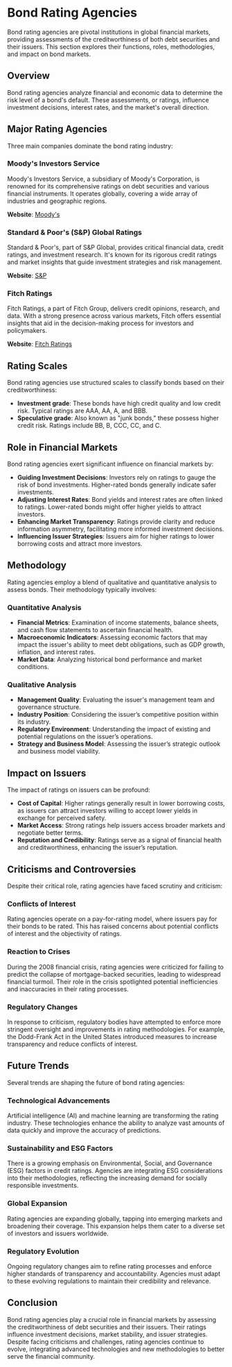 # Bond Rating Agencies

Bond rating agencies are pivotal institutions in global financial markets, providing assessments of the creditworthiness of both debt securities and their issuers. This section explores their functions, roles, methodologies, and impact on bond markets.

## Overview

Bond rating agencies analyze financial and economic data to determine the risk level of a bond's default. These assessments, or ratings, influence investment decisions, interest rates, and the market's overall direction.

## Major Rating Agencies

Three main companies dominate the bond rating industry:

### Moody's Investors Service

Moody's Investors Service, a subsidiary of Moody's Corporation, is renowned for its comprehensive ratings on debt securities and various financial instruments. It operates globally, covering a wide array of industries and geographic regions.

**Website**: [Moody's](https://www.moodys.com)

### Standard & Poor's (S&P) Global Ratings

Standard & Poor's, part of S&P Global, provides critical financial data, credit ratings, and investment research. It's known for its rigorous credit ratings and market insights that guide investment strategies and risk management.

**Website**: [S&P](https://www.spglobal.com/ratings)

### Fitch Ratings

Fitch Ratings, a part of Fitch Group, delivers credit opinions, research, and data. With a strong presence across various markets, Fitch offers essential insights that aid in the decision-making process for investors and policymakers.

**Website**: [Fitch Ratings](https://www.fitchratings.com/)

## Rating Scales

Bond rating agencies use structured scales to classify bonds based on their creditworthiness:

- **Investment grade**: These bonds have high credit quality and low credit risk. Typical ratings are AAA, AA, A, and BBB.
- **Speculative grade**: Also known as "junk bonds," these possess higher credit risk. Ratings include BB, B, CCC, CC, and C.

## Role in Financial Markets

Bond rating agencies exert significant influence on financial markets by:

- **Guiding Investment Decisions**: Investors rely on ratings to gauge the risk of bond investments. Higher-rated bonds generally indicate safer investments.
- **Adjusting Interest Rates**: Bond yields and interest rates are often linked to ratings. Lower-rated bonds might offer higher yields to attract investors.
- **Enhancing Market Transparency**: Ratings provide clarity and reduce information asymmetry, facilitating more informed investment decisions.
- **Influencing Issuer Strategies**: Issuers aim for higher ratings to lower borrowing costs and attract more investors.

## Methodology

Rating agencies employ a blend of qualitative and quantitative analysis to assess bonds. Their methodology typically involves:

### Quantitative Analysis

- **Financial Metrics**: Examination of income statements, balance sheets, and cash flow statements to ascertain financial health.
- **Macroeconomic Indicators**: Assessing economic factors that may impact the issuer's ability to meet debt obligations, such as GDP growth, inflation, and interest rates.
- **Market Data**: Analyzing historical bond performance and market conditions.

### Qualitative Analysis

- **Management Quality**: Evaluating the issuer's management team and governance structure.
- **Industry Position**: Considering the issuer’s competitive position within its industry.
- **Regulatory Environment**: Understanding the impact of existing and potential regulations on the issuer’s operations.
- **Strategy and Business Model**: Assessing the issuer’s strategic outlook and business model viability.

## Impact on Issuers

The impact of ratings on issuers can be profound:

- **Cost of Capital**: Higher ratings generally result in lower borrowing costs, as issuers can attract investors willing to accept lower yields in exchange for perceived safety.
- **Market Access**: Strong ratings help issuers access broader markets and negotiate better terms.
- **Reputation and Credibility**: Ratings serve as a signal of financial health and creditworthiness, enhancing the issuer’s reputation.

## Criticisms and Controversies

Despite their critical role, rating agencies have faced scrutiny and criticism:

### Conflicts of Interest

Rating agencies operate on a pay-for-rating model, where issuers pay for their bonds to be rated. This has raised concerns about potential conflicts of interest and the objectivity of ratings.

### Reaction to Crises

During the 2008 financial crisis, rating agencies were criticized for failing to predict the collapse of mortgage-backed securities, leading to widespread financial turmoil. Their role in the crisis spotlighted potential inefficiencies and inaccuracies in their rating processes.

### Regulatory Changes

In response to criticism, regulatory bodies have attempted to enforce more stringent oversight and improvements in rating methodologies. For example, the Dodd-Frank Act in the United States introduced measures to increase transparency and reduce conflicts of interest.

## Future Trends

Several trends are shaping the future of bond rating agencies:

### Technological Advancements

Artificial intelligence (AI) and machine learning are transforming the rating industry. These technologies enhance the ability to analyze vast amounts of data quickly and improve the accuracy of predictions.

### Sustainability and ESG Factors

There is a growing emphasis on Environmental, Social, and Governance (ESG) factors in credit ratings. Agencies are integrating ESG considerations into their methodologies, reflecting the increasing demand for socially responsible investments.

### Global Expansion

Rating agencies are expanding globally, tapping into emerging markets and broadening their coverage. This expansion helps them cater to a diverse set of investors and issuers worldwide.

### Regulatory Evolution

Ongoing regulatory changes aim to refine rating processes and enforce higher standards of transparency and accountability. Agencies must adapt to these evolving regulations to maintain their credibility and relevance.

## Conclusion

Bond rating agencies play a crucial role in financial markets by assessing the creditworthiness of debt securities and their issuers. Their ratings influence investment decisions, market stability, and issuer strategies. Despite facing criticisms and challenges, rating agencies continue to evolve, integrating advanced technologies and new methodologies to better serve the financial community.